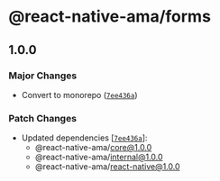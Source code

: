 # @react-native-ama/forms

## 1.0.0

### Major Changes

- Convert to monorepo ([`7ee436a`](https://github.com/FormidableLabs/react-native-ama/commit/7ee436a6c6cce5b68ed265d434890e9c854b24e3))

### Patch Changes

- Updated dependencies [[`7ee436a`](https://github.com/FormidableLabs/react-native-ama/commit/7ee436a6c6cce5b68ed265d434890e9c854b24e3)]:
  - @react-native-ama/core@1.0.0
  - @react-native-ama/internal@1.0.0
  - @react-native-ama/react-native@1.0.0
